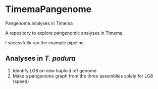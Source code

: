 # TimemaPangenome
Pangenome analyses in Timema

A repository to explore pangenomic analyses in Timema.

I sucessfully ran the example pipeline.

## Analyses in _T. podura_

1. Identify LG8 on new haploid ref genome
2. Make a pangenome graph from the three assemblies solely for LG8 (speed)
